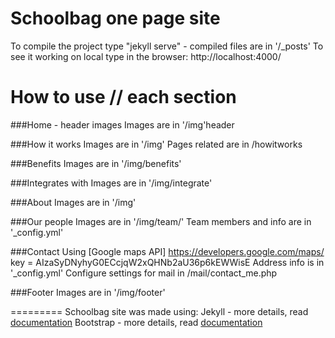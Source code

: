 Schoolbag one page site
====================

To compile the project type "jekyll serve" - compiled files are in  '/_posts'
To see it working on local type in the browser: http://localhost:4000/

# How to use // each section

###Home - header images
Images are in '/img'header

###How it works
Images are in '/img'
Pages related are in /howitworks

###Benefits
Images are in '/img/benefits'

###Integrates with
Images are in '/img/integrate'

###About
Images are in '/img'

###Our people
Images are in '/img/team/'
Team members and info are in '_config.yml'

###Contact
Using [Google maps API] https://developers.google.com/maps/
key = AIzaSyDNyhyG0ECcjqW2xQHNb2aU36p6kEWWisE
Address info is in '_config.yml'
Configure settings for mail in /mail/contact_me.php

###Footer
Images are in '/img/footer'

=========
Schoolbag site was made using:
Jekyll - more details, read [documentation](http://jekyllrb.com/)
Bootstrap - more details, read [documentation](http://getbootstrap.com/)
